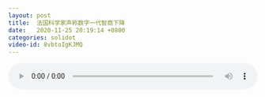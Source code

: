 ```yaml
---
layout: post
title:  法国科学家声称数字一代智商下降
date:   2020-11-25 20:19:14 +0800
categories: solidot
video-id: 8vbtoIgKJMQ
---
```


<audio id="youtube" style="width: 100%;" video-id="8vbtoIgKJMQ" controls></audio>

<script async type="text/javascript" src="/audio.js"></script>

